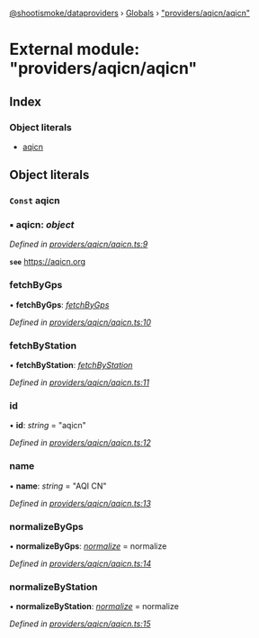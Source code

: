 [@shootismoke/dataproviders](../README.md) › [Globals](../globals.md) › ["providers/aqicn/aqicn"](_providers_aqicn_aqicn_.md)

# External module: "providers/aqicn/aqicn"

## Index

### Object literals

* [aqicn](_providers_aqicn_aqicn_.md#const-aqicn)

## Object literals

### `Const` aqicn

### ▪ **aqicn**: *object*

*Defined in [providers/aqicn/aqicn.ts:9](https://github.com/shootismoke/common/blob/abfb8ac/packages/dataproviders/src/providers/aqicn/aqicn.ts#L9)*

**`see`** https://aqicn.org

###  fetchByGps

• **fetchByGps**: *[fetchByGps](_providers_aqicn_fetchby_.md#fetchbygps)*

*Defined in [providers/aqicn/aqicn.ts:10](https://github.com/shootismoke/common/blob/abfb8ac/packages/dataproviders/src/providers/aqicn/aqicn.ts#L10)*

###  fetchByStation

• **fetchByStation**: *[fetchByStation](_providers_aqicn_fetchby_.md#fetchbystation)*

*Defined in [providers/aqicn/aqicn.ts:11](https://github.com/shootismoke/common/blob/abfb8ac/packages/dataproviders/src/providers/aqicn/aqicn.ts#L11)*

###  id

• **id**: *string* = "aqicn"

*Defined in [providers/aqicn/aqicn.ts:12](https://github.com/shootismoke/common/blob/abfb8ac/packages/dataproviders/src/providers/aqicn/aqicn.ts#L12)*

###  name

• **name**: *string* = "AQI CN"

*Defined in [providers/aqicn/aqicn.ts:13](https://github.com/shootismoke/common/blob/abfb8ac/packages/dataproviders/src/providers/aqicn/aqicn.ts#L13)*

###  normalizeByGps

• **normalizeByGps**: *[normalize](_providers_aqicn_normalize_.md#normalize)* =  normalize

*Defined in [providers/aqicn/aqicn.ts:14](https://github.com/shootismoke/common/blob/abfb8ac/packages/dataproviders/src/providers/aqicn/aqicn.ts#L14)*

###  normalizeByStation

• **normalizeByStation**: *[normalize](_providers_aqicn_normalize_.md#normalize)* =  normalize

*Defined in [providers/aqicn/aqicn.ts:15](https://github.com/shootismoke/common/blob/abfb8ac/packages/dataproviders/src/providers/aqicn/aqicn.ts#L15)*
